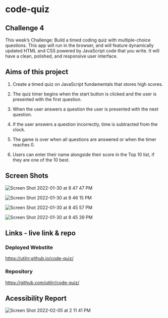 # code-quiz

## Challenge 4


This week’s Challenge: Build a timed coding quiz with multiple-choice questions. This app will run in the browser, and will feature dynamically updated HTML and CSS powered by JavaScript code that you write. It will have a clean, polished, and responsive user interface.

## Aims of this project

1. Create a timed quiz on JavaScript fundamentals that stores high scores.

2. The quiz timer begins when the start button is clicked and the user is presented with the first question.

3. When the user answers a question the user is presented with the next question.

4. If the user answers a question incorrectly, time is subtracted from the clock.

5. The game is over when all questions are answered or when the timer reaches 0.

6. Users can enter their name alongside their score in the Top 10 list, if they are one of the 10 best.


## Screen Shots

![Screen Shot 2022-01-30 at 8 47 47 PM](https://user-images.githubusercontent.com/25494815/151732359-f7db50a3-b142-46b8-a1e3-afa101811f5a.png)

![Screen Shot 2022-01-30 at 8 46 15 PM](https://user-images.githubusercontent.com/25494815/151732369-9c267c87-8b4c-4426-9678-9cf739473103.png)

![Screen Shot 2022-01-30 at 8 45 57 PM](https://user-images.githubusercontent.com/25494815/151732375-18c50eeb-5b45-4d62-b011-c45db815abeb.png)

![Screen Shot 2022-01-30 at 8 45 39 PM](https://user-images.githubusercontent.com/25494815/151732378-3d8d5e38-519e-4aa1-9c3d-6b3319268f60.png)

## Links - live link & repo

### Deployed Webstite
https://utilrr.github.io/code-quiz/

### Repository
https://github.com/utilrr/code-quiz/

## Acessibility Report

![Screen Shot 2022-02-05 at 2 11 41 PM](https://user-images.githubusercontent.com/25494815/152655588-c91ce3c6-00c5-4d63-a342-1f1786819f1e.png)

